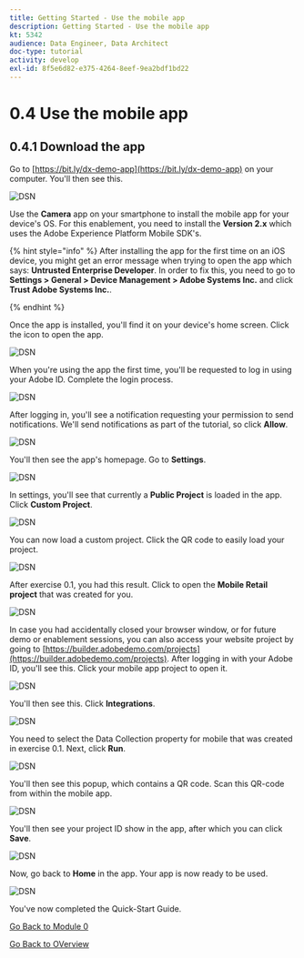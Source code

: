 ```yaml
---
title: Getting Started - Use the mobile app
description: Getting Started - Use the mobile app
kt: 5342
audience: Data Engineer, Data Architect
doc-type: tutorial
activity: develop
exl-id: 8f5e6d82-e375-4264-8eef-9ea2bdf1bd22
---
```

# 0.4 Use the mobile app

## 0.4.1 Download the app

Go to [https://bit.ly/dx-demo-app](https://bit.ly/dx-demo-app) on your computer. You'll then see this.

![DSN](./images/mobileapp.png)

Use the **Camera** app on your smartphone to install the mobile app for your device's OS. For this enablement, you need to install the **Version 2.x** which uses the Adobe Experience Platform Mobile SDK's.

{% hint style="info" %}
After installing the app for the first time on an iOS device, you might get an error message when trying to open the app which says: **Untrusted Enterprise Developer**. In order to fix this, you need to go to **Settings > General > Device Management > Adobe Systems Inc.** and click **Trust Adobe Systems Inc.**.

{% endhint %}

Once the app is installed, you'll find it on your device's home screen. Click the icon to open the app.

![DSN](./images/mobileappn1.png)

When you're using the app the first time, you'll be requested to log in using your Adobe ID. Complete the login process.

![DSN](./images/mobileappn2.png)

After logging in, you'll see a notification requesting your permission to send notifications. We'll send notifications as part of the tutorial, so click **Allow**.

![DSN](./images/mobileappn3.png)

You'll then see the app's homepage. Go to **Settings**.

![DSN](./images/mobileappn4.png)

In settings, you'll see that currently a **Public Project** is loaded in the app. Click **Custom Project**.

![DSN](./images/mobileappn5.png)

You can now load a custom project. Click the QR code to easily load your project.

![DSN](./images/mobileappn6.png)

After exercise 0.1, you had this result. Click to open the **Mobile Retail project** that was created for you.

![DSN](./images/dsn5b.png)

In case you had accidentally closed your browser window, or for future demo or enablement sessions, you can also access your website project by going to [https://builder.adobedemo.com/projects](https://builder.adobedemo.com/projects). After logging in with your Adobe ID, you'll see this. Click your mobile app project to open it.

![DSN](./images/web8a.png)

You'll then see this. Click **Integrations**.

![DSN](./images/web8aa.png)

You need to select the Data Collection property for mobile that was created in exercise 0.1. Next, click **Run**.

![DSN](./images/web8b.png)

You'll then see this popup, which contains a QR code. Scan this QR-code from within the mobile app.

![DSN](./images/web8c.png)

You'll then see your project ID show in the app, after which you can click **Save**.

![DSN](./images/mobileappn7.png)

Now, go back to **Home** in the app. Your app is now ready to be used.

![DSN](./images/mobileappn8.png)

You've now completed the Quick-Start Guide.

[Go Back to Module 0](./getting-started.md)

[Go Back to OVerview](./overview.md)
